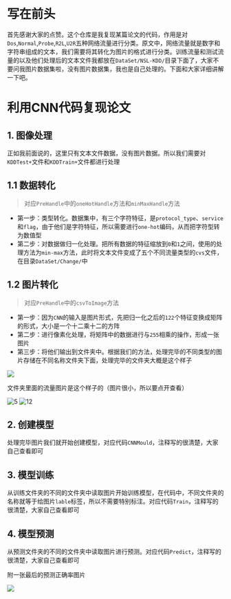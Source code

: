 # 写在前头

首先感谢大家的点赞。这个仓库是我复现某篇论文的代码，作用是对`Dos`,`Normal`,`Probe`,`R2L`,`U2R`五种网络流量进行分类。原文中，网络流量就是数字和字符串组成的文本，我们需要将其转化为图片的格式进行分类。训练流量和测试流量的以及他们处理后的文本文件我都放在`DataSet/NSL-KDD/`目录下面了，大家不要问我图片数据集啦，没有图片数据集，我也是自己处理的。下面和大家详细讲解一下吧。


# 利用CNN代码复现论文

## 1. 图像处理

正如我前面说的，这里只有文本文件数据，没有图片数据。所以我们需要对`KDDTest+`文件和`KDDTrain+`文件都进行处理

## 1.1 数据转化

> 对应`PreHandle`中的`oneHotHandle`方法和`minMaxHandle`方法

- 第一步：类型转化。数据集中，有三个字符特征，是`protocol_type`、`service`和`flag`，由于他们是字符特征，所以需要进行`one-hot`编码，从而把字符型转为数值型
- 第二步：对数据做归一化处理。把所有数据的特征缩放到`0`和`1`之间，使用的处理方法为`min-max`方法，此时将文本文件变成了五个不同流量类型的`cvs`文件，在目录`DataSet/Change/`中


## 1.2 图片转化

> 对应`PreHandle`中的`csvToImage`方法

- 第一步：因为`CNN`的输入是图片形式，先把归一化之后的`122`个特征变换成矩阵的形式，大小是一个十二乘十二的方阵
- 第二步：进行像素化处理，将矩阵中的数据进行与`255`相乘的操作，形成一张图片
- 第三步：将他们输出到文件夹中。根据我们的方法，处理完毕的不同类型的图片存储在不同名称文件夹下面，处理完毕的文件夹大概是这个样子

![](https://cdn.jsdelivr.net/gh/NUAA-YANG/TyporaPicture@main//img/202401181024435.png)

文件夹里面的流量图片是这个样子的（图片很小，所以要点开查看）

![5](https://cdn.jsdelivr.net/gh/NUAA-YANG/TyporaPicture@main//img/202401181011374.png)
![12](https://cdn.jsdelivr.net/gh/NUAA-YANG/TyporaPicture@main//img/202401181012819.png)


## 2. 创建模型

处理完毕图片我们就开始创建模型，对应代码`CNNMould`，注释写的很清楚，大家自己查看即可


## 3. 模型训练

从训练文件夹的不同的文件夹中读取图片开始训练模型，在代码中，不同文件夹的名称就等于给图片`lable`标签，所以不需要特别标注。对应代码`Train`，注释写的很清楚，大家自己查看即可


## 4. 模型预测

从预测文件夹的不同的文件夹中读取图片进行预测。对应代码`Predict`，注释写的很清楚，大家自己查看即可

附一张最后的预测正确率图片

![](https://cdn.jsdelivr.net/gh/NUAA-YANG/TyporaPicture@main//img/202401181025615.png)

